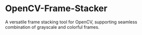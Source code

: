 # OpenCV-Frame-Stacker
A versatile frame stacking tool for OpenCV, supporting seamless combination of grayscale and colorful frames.
